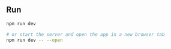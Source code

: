 ## Run

```bash
npm run dev

# or start the server and open the app in a new browser tab
npm run dev -- --open
```
